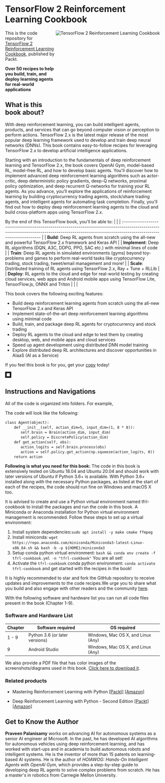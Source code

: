 # TensorFlow 2 Reinforcement Learning Cookbook

<a href="https://www.packtpub.com/product/tensorflow-2-reinforcement-learning-cookbook/9781838982546?utm_source=github&utm_medium=repository&utm_campaign=9781838982546"><img src="https://static.packt-cdn.com/products/9781838982546/cover/smaller" alt="TensorFlow 2 Reinforcement Learning Cookbook" height="256px" align="right"></a>

This is the code repository for [TensorFlow 2 Reinforcement Learning Cookbook](https://www.packtpub.com/product/tensorflow-2-reinforcement-learning-cookbook/9781838982546?utm_source=github&utm_medium=repository&utm_campaign=9781838982546), published by Packt.

**Over 50 recipes to help you build, train, and deploy learning agents for real-world applications**

## What is this book about?
With deep reinforcement learning, you can build intelligent agents, products, and services that can go beyond computer vision or perception to perform actions. TensorFlow 2.x is the latest major release of the most popular deep learning framework used to develop and train deep neural networks (DNNs). This book contains easy-to-follow recipes for leveraging TensorFlow 2.x to develop artificial intelligence applications.

Starting with an introduction to the fundamentals of deep reinforcement learning and TensorFlow 2.x, the book covers OpenAI Gym, model-based RL, model-free RL, and how to develop basic agents. You'll discover how to implement advanced deep reinforcement learning algorithms such as actor-critic, deep deterministic policy gradients, deep-Q networks, proximal policy optimization, and deep recurrent Q-networks for training your RL agents. As you advance, you’ll explore the applications of reinforcement learning by building cryptocurrency trading agents, stock/share trading agents, and intelligent agents for automating task completion. Finally, you'll find out how to deploy deep reinforcement learning agents to the cloud and build cross-platform apps using TensorFlow 2.x.

By the end of this TensorFlow book, you'll be able to:
| |
| :------------------------------------------------------------------------------------------------------------------------------------------------------------------------------------------------ |
| **Build**: Deep RL agents from scratch using the all-new and powerful TensorFlow 2.x framework and Keras API |
| **Implement**: Deep RL algorithms (DQN, A3C, DDPG, PPO, SAC etc.) with minimal lines of code |
| **Train**: Deep RL agents in simulated environments (gyms) beyond toy-problems and games to perform real-world tasks like cryptocurrency trading, stock trading, tweet/email management and more! |
| **Scale**: Distributed training of RL agents using TensorFlow 2.x, Ray + Tune + RLLib |
| **Deploy**: RL agents to the cloud and edge for real-world testing by creating cloud services, web apps and Android mobile apps using TensorFlow Lite, TensorFlow.js, ONNX and Triton |
| |

This book covers the following exciting features: 
* Build deep reinforcement learning agents from scratch using the all-new TensorFlow 2.x and Keras API
* Implement state-of-the-art deep reinforcement learning algorithms using minimal code
* Build, train, and package deep RL agents for cryptocurrency and stock trading
* Deploy RL agents to the cloud and edge to test them by creating desktop, web, and mobile apps and cloud services
* Speed up agent development using distributed DNN model training
* Explore distributed deep RL architectures and discover opportunities in AIaaS (AI as a Service)

If you feel this book is for you, get your [copy](https://www.amazon.com/dp/183898254X) today!

<a href="https://www.packtpub.com/?utm_source=github&utm_medium=banner&utm_campaign=GitHubBanner"><img src="https://raw.githubusercontent.com/PacktPublishing/GitHub/master/GitHub.png" alt="https://www.packtpub.com/" border="5" /></a>


## Instructions and Navigations
All of the code is organized into folders. For example,

The code will look like the following:
```
class Agent(object):
    def __init__(self, action_dim=5, input_dim=(1, 8 * 8)):
       self.brain = Brain(action_dim, input_dim)
       self.policy = DiscretePolicy(action_dim)
    def get_action(self, obs):
       action_logits = self.brain.process(obs)
       action = self.policy.get_action(np.squeeze(action_logits, 0))
    return action
```

**Following is what you need for this book:**
The code in this book is extensively tested on Ubuntu 18.04 and Ubuntu 20.04 and should work with later versions of Ubuntu if Python 3.6+ is available. With Python 3.6+ installed along with the necessary Python packages, as listed at the start of each of the recipes, the code should run fine on Windows and macOS X too. 

It is advised to create and use a Python virtual environment named tfrl-cookbook to install the packages and run the code in this book. A Miniconda or Anaconda installation for Python virtual environment management is recommended. Follow these steps to set up a virtual environment:

1. Install system dependencies:`sudo apt install -y make cmake ffmpeg`
2. Install miniconda: `wget https://repo.anaconda.com/miniconda/Miniconda3-latest-Linux-x86_64.sh && bash -b -p ${HOME}/miniconda3`
3. Setup conda python virtual environment: `bash && conda env create -f tfrl-cookbook.yml -n "tfrl-cookbook"`
   You are all set!
4. Activate the `tfrl-cookbook` conda python environment: `conda activate tfrl-cookbook` and get started with the recipes in the book!

It is highly recommended to star and fork the GitHub repository to receive updates and improvements to the code recipes.We urge you to share what you build and also engage with other readers and the community [here](https://github.com/PacktPublishing/Tensorflow-2-Reinforcement-Learning-Cookbook/discussions).

With the following software and hardware list you can run all code files present in the book (Chapter 1-9).

### Software and Hardware List

| Chapter  | Software required                                       | OS required                        |
| -------- | --------------------------------------------------------| -----------------------------------|
| 1 - 9    | Python 3.6 (or later versions)                          | Windows, Mac OS X, and Linux (Any) |
|   9      | Android Studio                                          | Windows, Mac OS X, and Linux (Any) |

We also provide a PDF file that has color images of the screenshots/diagrams used in this book. [Click here to download it](https://static.packt-cdn.com/downloads/9781838982546_ColorImages.pdf).


### Related products <Other books you may enjoy>
* Mastering Reinforcement Learning with Python [[Packt]](https://www.packtpub.com/product/mastering-reinforcement-learning-with-python/9781838644147?utm_source=github&utm_medium=repository&utm_campaign=9781838644147) [[Amazon]](https://www.amazon.com/dp/1838644148)

* Deep Reinforcement Learning with Python - Second Edition [[Packt]](https://www.packtpub.com/product/deep-reinforcement-learning-with-python-second-edition/9781839210686?utm_source=github&utm_medium=repository&utm_campaign=9781839210686) [[Amazon]](https://www.amazon.com/dp/1839210680)

## Get to Know the Author
**Praveen Palanisamy** works on advancing AI for autonomous systems as a senior AI engineer at Microsoft. In the past, he has developed AI algorithms for autonomous vehicles using deep reinforcement learning, and has worked with start-ups and in academia to build autonomous robots and intelligent systems. He is the inventor of more than 15 patents on learning-based AI systems. He is the author of *HOIAWOG: Hands-On Intelligent Agents with OpenAI Gym*, which provides a step-by-step guide to developing deep RL agents to solve complex problems from scratch. He has a master's in robotics from Carnegie Mellon University.


